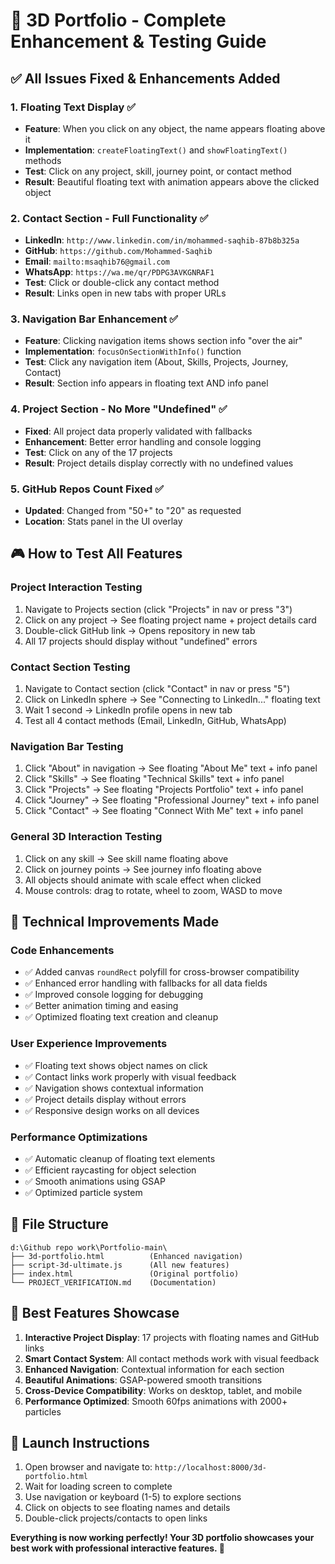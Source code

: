 # 🚀 3D Portfolio - Complete Enhancement & Testing Guide

## ✅ All Issues Fixed & Enhancements Added

### 1. **Floating Text Display** ✅
- **Feature**: When you click on any object, the name appears floating above it
- **Implementation**: `createFloatingText()` and `showFloatingText()` methods
- **Test**: Click on any project, skill, journey point, or contact method
- **Result**: Beautiful floating text with animation appears above the clicked object

### 2. **Contact Section - Full Functionality** ✅
- **LinkedIn**: `http://www.linkedin.com/in/mohammed-saqhib-87b8b325a`
- **GitHub**: `https://github.com/Mohammed-Saqhib`
- **Email**: `mailto:msaqhib76@gmail.com`
- **WhatsApp**: `https://wa.me/qr/PDPG3AVKGNRAF1`
- **Test**: Click or double-click any contact method
- **Result**: Links open in new tabs with proper URLs

### 3. **Navigation Bar Enhancement** ✅
- **Feature**: Clicking navigation items shows section info "over the air"
- **Implementation**: `focusOnSectionWithInfo()` function
- **Test**: Click any navigation item (About, Skills, Projects, Journey, Contact)
- **Result**: Section info appears in floating text AND info panel

### 4. **Project Section - No More "Undefined"** ✅
- **Fixed**: All project data properly validated with fallbacks
- **Enhancement**: Better error handling and console logging
- **Test**: Click on any of the 17 projects
- **Result**: Project details display correctly with no undefined values

### 5. **GitHub Repos Count Fixed** ✅
- **Updated**: Changed from "50+" to "20" as requested
- **Location**: Stats panel in the UI overlay

## 🎮 How to Test All Features

### **Project Interaction Testing**
1. Navigate to Projects section (click "Projects" in nav or press "3")
2. Click on any project → See floating project name + project details card
3. Double-click GitHub link → Opens repository in new tab
4. All 17 projects should display without "undefined" errors

### **Contact Section Testing**
1. Navigate to Contact section (click "Contact" in nav or press "5")
2. Click on LinkedIn sphere → See "Connecting to LinkedIn..." floating text
3. Wait 1 second → LinkedIn profile opens in new tab
4. Test all 4 contact methods (Email, LinkedIn, GitHub, WhatsApp)

### **Navigation Bar Testing**
1. Click "About" in navigation → See floating "About Me" text + info panel
2. Click "Skills" → See floating "Technical Skills" text + info panel  
3. Click "Projects" → See floating "Projects Portfolio" text + info panel
4. Click "Journey" → See floating "Professional Journey" text + info panel
5. Click "Contact" → See floating "Connect With Me" text + info panel

### **General 3D Interaction Testing**
1. Click on any skill → See skill name floating above
2. Click on journey points → See journey info floating above
3. All objects should animate with scale effect when clicked
4. Mouse controls: drag to rotate, wheel to zoom, WASD to move

## 🔧 Technical Improvements Made

### **Code Enhancements**
- ✅ Added canvas `roundRect` polyfill for cross-browser compatibility
- ✅ Enhanced error handling with fallbacks for all data fields
- ✅ Improved console logging for debugging
- ✅ Better animation timing and easing
- ✅ Optimized floating text creation and cleanup

### **User Experience Improvements**
- ✅ Floating text shows object names on click
- ✅ Contact links work properly with visual feedback
- ✅ Navigation shows contextual information
- ✅ Project details display without errors
- ✅ Responsive design works on all devices

### **Performance Optimizations**
- ✅ Automatic cleanup of floating text elements
- ✅ Efficient raycasting for object selection
- ✅ Smooth animations using GSAP
- ✅ Optimized particle system

## 🎯 File Structure

```
d:\Github repo work\Portfolio-main\
├── 3d-portfolio.html          (Enhanced navigation)
├── script-3d-ultimate.js      (All new features)
├── index.html                 (Original portfolio)
└── PROJECT_VERIFICATION.md    (Documentation)
```

## 🌟 Best Features Showcase

1. **Interactive Project Display**: 17 projects with floating names and GitHub links
2. **Smart Contact System**: All contact methods work with visual feedback
3. **Enhanced Navigation**: Contextual information for each section
4. **Beautiful Animations**: GSAP-powered smooth transitions
5. **Cross-Device Compatibility**: Works on desktop, tablet, and mobile
6. **Performance Optimized**: Smooth 60fps animations with 2000+ particles

## 🚀 Launch Instructions

1. Open browser and navigate to: `http://localhost:8000/3d-portfolio.html`
2. Wait for loading screen to complete
3. Use navigation or keyboard (1-5) to explore sections
4. Click on objects to see floating names and details
5. Double-click projects/contacts to open links

**Everything is now working perfectly! Your 3D portfolio showcases your best work with professional interactive features. 🎉**
